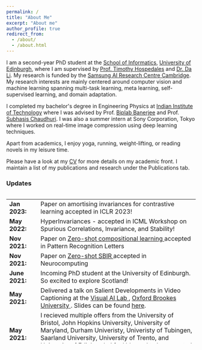 ```yaml
---
permalink: /
title: "About Me"
excerpt: "About me"
author_profile: true
redirect_from: 
  - /about/
  - /about.html
---
```


I am a second-year PhD student at the [School of Informatics](https://www.ed.ac.uk/informatics), [University of Edinburgh](https://www.ed.ac.uk/), where I am supervised by [Prof. Timothy Hospedales](https://homepages.inf.ed.ac.uk/thospeda/) and [Dr. Da Li](https://scholar.google.com/citations?user=RPvaE3oAAAAJ&hl=en). My research is funded by the [Samsung AI Research Centre Cambridge](https://research.samsung.com/aicenter_cambridge). My research interests are mainly centered around computer vision and machine learning spanning multi-task learning, meta learning, self-supervised learning, and domain adaptation.


I completed my bachelor's degree in Engineering Physics at [Indian Institute of Technology](https://www.iitb.ac.in) where I was advised by Prof. [Biplab Banerjee](https://biplab-banerjee.github.io/) and Prof. [Subhasis Chaudhuri](https://www.ee.iitb.ac.in/~sc/main/main.html). I was also a summer intern at Sony Corporation, Tokyo where I worked on real-time image compression using deep learning techniques. 


Apart from academics, I enjoy yoga, running, weight-lifting, or reading novels in my leisure time.


Please have a look at my [CV](https://drive.google.com/file/d/1O8qUcbYJ5tNEUPUO-rjULhWeiLQjRpCn/view?usp=sharing) for more details on my academic front. I maintain a list of my publications and research  under the Publications tab.  


### Updates

<div style="height:400px;overflow:auto">
<table rules=none style="border:0 none;">
<col width="100px">
<col width="636px">
<tr><td style="border:0 none;"><b>Jan 2023:</b></td><td style="border:0 none;">Paper on amortising invariances for contrastive learning accepted in ICLR 2023!</td></tr>
<tr><td style="border:0 none;"><b>May 2022:</b></td><td style="border:0 none;">HyperInvariances - accepted in ICML Workshop on Spurious Correlations, Invariance, and Stability!</td></tr>
<tr><td style="border:0 none;"><b>Nov 2021:</b></td><td style="border:0 none;">Paper on <a href="https://www.researchgate.net/profile/Hitesh_Kandala/publication/362064793_Multi-Stage_Semantic_Graph_Embeddings_for_Compositional_Zero-Shot_Learning/links/6320eb3b70cc936cd3061232/Multi-Stage-Semantic-Graph-Embeddings-for-Compositional-Zero-Shot-Learning.pdf"> Zero-shot compositional learning </a> accepted in Pattern Recognition Letters </td></tr>
<tr><td style="border:0 none;"><b>Nov 2021:</b></td><td style="border:0 none;">Paper on <a href="https://www.sciencedirect.com/science/article/pii/S0925231222011961"> Zero-shot SBIR </a> accepted in Neurocomputing</td></tr>
<tr><td style="border:0 none;"><b>June 2021:</b></td><td style="border:0 none;">Incoming PhD student at the University of Edinburgh. So excited to explore Scotland!</td></tr>
<tr><td style="border:0 none;"><b>May 2021:</b></td><td style="border:0 none;">Delivered a talk on Salient Developments in Video Captioning at the <a href="https://cms.brookes.ac.uk/staff/FabioCuzzolin/"> Visual AI Lab </a>, <a href="https://www.brookes.ac.uk/"> Oxford Brookes University </a>. Slides can be found <a href="/files/Visual_AI_Lab_Video_Captioning.pdf"> here</a>.</td></tr>
<tr><td style="border:0 none;"><b>May 2021:</b></td><td style="border:0 none;">I recieved multiple offers from the University of Bristol, John Hopkins University, University of Maryland, Durham Univeristy, Univeristy of Tubingen, Saarland University, University of Trento, and University of Edinburgh. I feel blessed to be accepted in these amazing programs!</td></tr>
<tr><td style="border:0 none;"><b>May 2021:</b></td><td style="border:0 none;">Graduated from the <a href="https://www.iitb.ac.in/"> Indian Institute of Technology, Bombay </a> with a bachelor's degree in Engineering Physics</td></tr>
<tr><td style="border:0 none;"><b>May 2021:</b></td><td style="border:0 none;">Finally submitted my bachelor's thesis on Zero-shot Sketch-based Image Retrieval and Multi-modal learning.
<tr><td style="border:0 none;"><b>Jan 2021:</b></td><td style="border:0 none;">Presented our paper <a href="https://arxiv.org/pdf/2010.01999"> ADA-AT/DT: An Adversarial Approach for Cross-Domain and Cross-Task Knowledge Transfer </a> at the Winter Conference on Applications in Computer Vision (WACV) 2021 </td></tr>
<tr><td style="border:0 none;"><b>Jan 2021:</b></td><td style="border:0 none;">Presented our paper <a href="https://openaccess.thecvf.com/content/WACV2021/papers/Chavhan_ADA-ATDT_An_Adversarial_Approach_for_Cross-Domain_and_Cross-Task_Knowledge_Transfer_WACV_2021_paper.pdf"> A Novel Actor Dual-Critic Model for Remote Sensing Image Captioning</a> at the Internation Conference on Pattern Recognition (ICPR) 2021 </td></tr>
<tr><td style="border:0 none;"><b>Aug 2020:</b></td><td style="border:0 none;">Completed my remote internship at the Tokyo Laboratories, Sony Corporation working on Deep Learning Techniques for Image Compression. Please have a look at my final <a href="/files/sony_report.pdf"> presentation </a>.</td></tr>
<tr><td style="border:0 none;"><b> Dec 2019:</b></td><td style="border:0 none;"> Attended the National conference on Computer Vision Pattern Recognition, Image Processing and Graphics 2019, Hubli, Karnataka. It was a really great experience!</td></tr>
<tr><td style="border:0 none;"><b> June 2019:</b></td><td style="border:0 none;"> I received an AP grade for the course "Machine Learning for Remote sensing - II", for being in top 1%.</td></tr>
<tr><td style="border:0 none;"><b> April 2019:</b></td><td style="border:0 none;"> Gave a talk on the topic Generative Adversarial Networks on Image Style Transfer  under Reflections, Web and Coding Club, IIT Bombay </td></tr>
<tr><td style="border:0 none;"><b> May 2018:</b></td><td style="border:0 none;"> Awarded the Technical Freshman of the Year in IIT Bombay! </td></tr>

